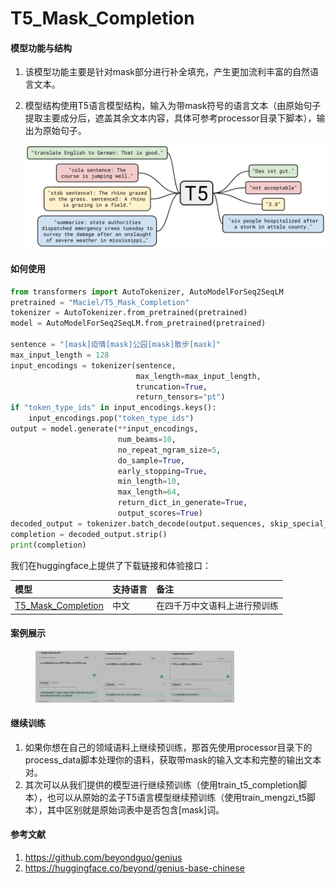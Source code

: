 # T5_Mask_Completion
#### 模型功能与结构

1. 该模型功能主要是针对mask部分进行补全填充，产生更加流利丰富的自然语言文本。

2. 模型结构使用T5语言模型结构，输入为带mask符号的语言文本（由原始句子提取主要成分后，遮盖其余文本内容，具体可参考processor目录下脚本），输出为原始句子。

   ![t5_architecture](pics/t5.jpeg)



#### 如何使用

```python
from transformers import AutoTokenizer, AutoModelForSeq2SeqLM
pretrained = "Maciel/T5_Mask_Completion"
tokenizer = AutoTokenizer.from_pretrained(pretrained)
model = AutoModelForSeq2SeqLM.from_pretrained(pretrained)

sentence = "[mask]疫情[mask]公园[mask]散步[mask]"
max_input_length = 128
input_encodings = tokenizer(sentence, 
                            max_length=max_input_length, 
                            truncation=True, 
                            return_tensors="pt")
if "token_type_ids" in input_encodings.keys():
    input_encodings.pop("token_type_ids")
output = model.generate(**input_encodings, 
                        num_beams=10,
                        no_repeat_ngram_size=5,
                        do_sample=True, 
                        early_stopping=True,
                        min_length=10,
                        max_length=64,
                        return_dict_in_generate=True,
                        output_scores=True)
decoded_output = tokenizer.batch_decode(output.sequences, skip_special_tokens=True)[0]
completion = decoded_output.strip()
print(completion)
```

我们在huggingface上提供了下载链接和体验接口：

| 模型                                                         | 支持语言 | 备注                         |
| :----------------------------------------------------------- | :------- | :--------------------------- |
| [T5_Mask_Completion](https://huggingface.co/Maciel/T5_Mask_Completion) | 中文     | 在四千万中文语料上进行预训练 |



#### 案例展示

<figure class='third'>
  <img src="pics/demo1.png" width="25%"/><img src="pics/demo2.png" width="25%"/><img src="pics/demo3.png" width="25%"/>
</figure>



#### 继续训练

1. 如果你想在自己的领域语料上继续预训练，那首先使用processor目录下的process_data脚本处理你的语料，获取带mask的输入文本和完整的输出文本对。
2. 其次可以从我们提供的模型进行继续预训练（使用train_t5_completion脚本），也可以从原始的孟子T5语言模型继续预训练（使用train_mengzi_t5脚本），其中区别就是原始词表中是否包含[mask]词。



#### 参考文献

1. https://github.com/beyondguo/genius
2. https://huggingface.co/beyond/genius-base-chinese
